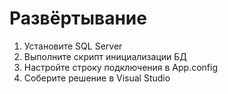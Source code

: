 # Развёртывание

1. Установите SQL Server  
2. Выполните скрипт инициализации БД  
3. Настройте строку подключения в App.config  
4. Соберите решение в Visual Studio  